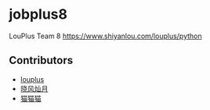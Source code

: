 # jobplus8
LouPlus Team 8 https://www.shiyanlou.com/louplus/python

## Contributors

* [louplus](https://github.com/louplus)
* [晓风灿月](https://github.com/chencancool)
* [猫猫猫](https://github.com/44cat)
